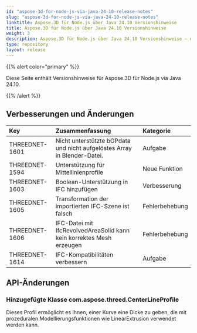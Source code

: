 ```yaml
---
id: "aspose-3d-for-node-js-via-java-24-10-release-notes"
slug: "aspose-3d-for-node-js-via-java-24-10-release-notes"
linktitle: Aspose.3D für Node.js über Java 24.10 Versionshinweise
title: Aspose.3D für Node.js über Java 24.10 Versionshinweise
weight: 3
description: Aspose.3D für Node.js über Java 24.10 Versionshinweise – die neuesten Updates und Fehlerbehebungen.
type: repository
layout: release
---
```


{{% alert color="primary" %}}

Diese Seite enthält Versionshinweise für Aspose.3D für Node.js via Java 24.10.

{{% /alert %}}
## **Verbesserungen und Änderungen**

|**Key**|**Zusammenfassung**|**Kategorie**|
| :- | :- | :- |
| THREEDNET-1601 | Nicht unterstützte bGPdata und nicht aufgelöstes Array in Blender-Datei. | Aufgabe |
| THREEDNET-1594 | Unterstützung für Mittellinienprofile | Neue Funktion |
| THREEDNET-1603 | Boolean-Unterstützung in IFC hinzufügen | Verbesserung |
| THREEDNET-1605 | Transformation der importierten IFC-Szene ist falsch | Fehlerbehebung |
| THREEDNET-1606 | IFC-Datei mit IfcRevolvedAreaSolid kann kein korrektes Mesh erzeugen | Fehlerbehebung |
| THREEDNET-1614 | IFC-Kompatibilitäten verbessern | Aufgabe |

## API-Änderungen ##

### Hinzugefügte Klasse **com.aspose.threed.CenterLineProfile**

Dieses Profil ermöglicht es Ihnen, einer Kurve eine Dicke zu geben, die mit prozeduralen Modellierungsfunktionen wie LinearExtrusion verwendet werden kann.